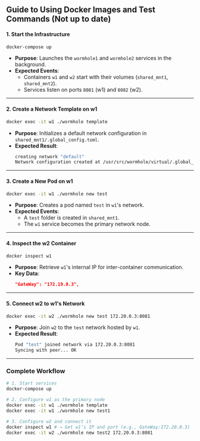 ## Guide to Using Docker Images and Test Commands (Not up to date)

#### **1. Start the Infrastructure**
```bash
docker-compose up
```
- **Purpose**: Launches the `wormhole1` and `wormhole2` services in the background.
- **Expected Events**:
  - Containers `w1` and `w2` start with their volumes (`shared_mnt1`, `shared_mnt2`).
  - Services listen on ports `8081` (w1) and `8082` (w2).

---

#### **2. Create a Network Template on w1**
```bash
docker exec -it w1 ./wormhole template
```
- **Purpose**: Initializes a default network configuration in `shared_mnt1/.global_config.toml`.
- **Expected Result**:
  ```bash
  creating network "default"
  Network configuration created at /usr/src/wormhole/virtual/.global_config.toml
  ```

---

#### **3. Create a New Pod on w1**
```bash
docker exec -it w1 ./wormhole new test
```
- **Purpose**: Creates a pod named `test` in `w1`'s network.
- **Expected Events**:
  - A `test` folder is created in `shared_mnt1`.
  - The `w1` service becomes the primary network node.

---

#### **4. Inspect the w2 Container**
```bash
docker inspect w1
```
- **Purpose**: Retrieve `w1`'s internal IP for inter-container communication.
- **Key Data**:
  ```json
  "GateWay": "172.19.0.3",
  ```

---

#### **5. Connect w2 to w1's Network**
```bash
docker exec -it w2 ./wormhole new test 172.20.0.3:8081
```
- **Purpose**: Join `w2` to the `test` network hosted by `w1`.
- **Expected Result**:
  ```bash
  Pod "test" joined network via 172.20.0.3:8081
  Syncing with peer... OK
  ```

---

### Complete Workflow
```bash
# 1. Start services
docker-compose up

# 2. Configure w1 as the primary node
docker exec -it w1 ./wormhole template
docker exec -it w1 ./wormhole new test1

# 3. Configure w2 and connect it
docker inspect w1 # → Get w1’s IP and port (e.g., GateWay:172.20.0.3)
docker exec -it w2 ./wormhole new test2 172.20.0.3:8081
```

